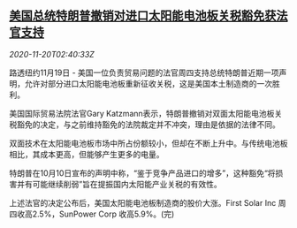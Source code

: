 <!--1605840851000-->
[美国总统特朗普撤销对进口太阳能电池板关税豁免获法官支持](https://cn.reuters.com/article/us-trump-solar-panel-tariffs-1120-idCNKBS28009G)
------

<div><i>2020-11-20T02:40:33Z</i></div><p>路透纽约11月19日 - 美国一位负责贸易问题的法官周四支持总统特朗普近期一项声明，允许对部分进口太阳能电池板重新征收关税，这是美国本土制造商的一次胜利。</p><p>美国国际贸易法院法官Gary Katzmann表示，特朗普撤销对双面太阳能电池板关税豁免的决定，与之前维持豁免的法院裁定并不冲突，理由是依据的法律不同。</p><p>双面技术在太阳能电池板市场中所占份额较小，但却在不断上升中。与传统电池板相比，其成本更高，但能够产生更多的电量。</p><p>特朗普在10月10日宣布的声明中称，“鉴于竞争产品进口的增多”，这种豁免“将损害并有可能继续削弱”旨在提振国内太阳能产业关税的有效性。</p><p>上述法官的决定公布后，美国太阳能电池板制造商的股价大涨。First Solar Inc 周四收高2.5%，SunPower Corp 收高5.9%。(完)</p>
